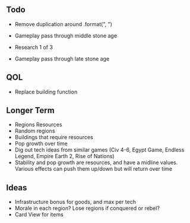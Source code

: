 ## Todo

- Remove duplication around .format(", ")
- Gameplay pass through middle stone age

- Research 1 of 3
- Gameplay pass through late stone age

## QOL

- Replace building function


## Longer Term

- Regions Resources
- Random regions
- Buildings that require resources
- Pop growth over time
- Dig out tech ideas from similar games (Civ 4-6, Egypt Game, Endless Legend, Empire Earth 2, Rise of Nations)
- Stability and pop growth are resources, and have a midline values. Various effects can push them up/down but will return over time

## Ideas

- Infrastructure bonus for goods, and max per tech
- Morale in each region? Lose regions if conquered or rebel?
- Card View for items